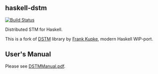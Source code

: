 
## haskell-dstm

[![Build Status](https://travis-ci.org/proger/haskell-dstm.svg?branch=master)](https://travis-ci.org/proger/haskell-dstm)

Distributed STM for Haskell.

This is a fork of [DSTM](https://hackage.haskell.org/package/DSTM-0.1.2) library by [Frank Kupke](frk@informatik.uni-kiel.de), modern Haskell WIP-port.

## User's Manual

Please see [DSTMManual.pdf](DSTMManual.pdf).

